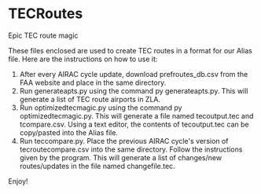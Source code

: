 # TECRoutes
Epic TEC route magic

These files enclosed are used to create TEC routes in a format for our Alias file. Here are the instructions on how to use it:

1) After every AIRAC cycle update, download prefroutes_db.csv from the FAA website and place in the same directory. 
2) Run generateapts.py using the command py generateapts.py. This will generate a list of TEC route airports in ZLA.
3) Run optimizedtecmagic.py  using the command py optimizedtecmagic.py. This will generate a file named tecoutput.tec and tcompare.csv. Using a text editor, the contents of tecoutput.tec can be copy/pasted into the Alias file.
4) Run  teccompare.py. Place the previous AIRAC cycle's version of tecroutecompare.csv into the same directory. Follow the instructions given by the program. This will generate a list of changes/new routes/updates in the file named changefile.tec.

Enjoy! 
